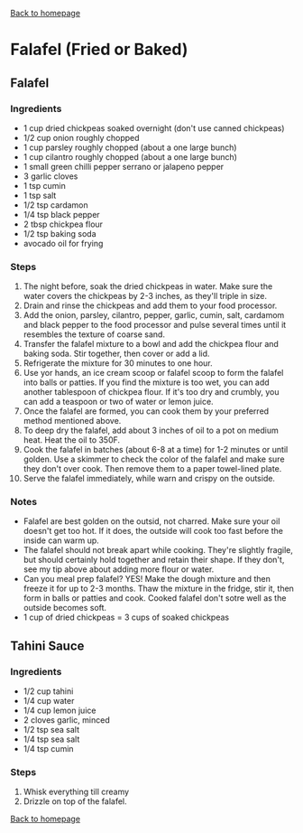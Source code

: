 [Back to homepage](https://ah-jia.github.io/)

# Falafel (Fried or Baked)

## Falafel
### Ingredients
- 1 cup dried chickpeas soaked overnight (don't use canned chickpeas)
- 1/2 cup onion roughly chopped
- 1 cup parsley roughly chopped (about a one large bunch)
- 1 cup cilantro roughly chopped (about a one large bunch)
- 1 small green chilli pepper serrano or jalapeno pepper
- 3 garlic cloves
- 1 tsp cumin
- 1 tsp salt
- 1/2 tsp cardamon
- 1/4 tsp black pepper
- 2 tbsp chickpea flour
- 1/2 tsp baking soda
- avocado oil for frying

### Steps
1. The night before, soak the dried chickpeas in water. Make sure the water covers the chickpeas by 2-3 inches, as they'll triple in size.
2. Drain and rinse the chickpeas and add them to your food processor.
3. Add the onion, parsley, cilantro, pepper, garlic, cumin, salt, cardamom and black pepper to the food processor and pulse several times until it resembles the texture of coarse sand.
4. Transfer the falafel mixture to a bowl and add the chickpea flour and baking soda. Stir together, then cover or add a lid.
5. Refrigerate the mixture for 30 minutes to one hour.
6. Use yor hands, an ice cream scoop or falafel scoop to form the falafel into balls or patties. If you find the mixture is too wet, you can add another tablespoon of chickpea flour. If it's too dry and crumbly, you can add a teaspoon or two of water or lemon juice.
7. Once the falafel are formed, you can cook them by your preferred method mentioned above.
8. To deep dry the falafel, add about 3 inches of oil to a pot on medium heat. Heat the oil to 350F.
9. Cook the falafel in batches (about 6-8 at a time) for 1-2 minutes or until golden. Use a skimmer to check the color of the falafel and make sure they don't over cook. Then remove them to a paper towel-lined plate.
10. Serve the falafel immediately, while warn and crispy on the outside.

### Notes
- Falafel are best golden on the outsid, not charred. Make sure your oil doesn't get too hot. If it does, the outside will cook too fast before the inside can warm up.
- The falafel should not break apart while cooking. They're slightly fragile, but should certainly hold together and retain their shape. If they don't, see my tip above about adding more flour or water.
- Can you meal prep falafel? YES! Make the dough mixture and then freeze it for up to 2-3 months. Thaw the mixture in the fridge, stir it, then form in balls or patties and cook. Cooked falafel don't sotre well as the outside becomes soft.
- 1 cup of dried chickpeas = 3 cups of soaked chickpeas

## Tahini Sauce
### Ingredients
- 1/2 cup tahini
- 1/4 cup water
- 1/4 cup lemon juice
- 2 cloves garlic, minced
- 1/2 tsp sea salt
- 1/4 tsp sea salt
- 1/4 tsp cumin

### Steps
1. Whisk everything till creamy
2. Drizzle on top of the falafel.

[Back to homepage](https://ah-jia.github.io/)
